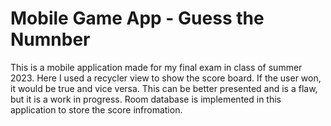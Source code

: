 # Mobile Game App - Guess the Numnber

This is a mobile application made for my final exam in class of summer 2023. 
Here I used a recycler view to show the score board. If the user won, it would be true and vice versa.
This can be better presented and is a flaw, but it is a work in progress.
Room database is implemented in this application to store the score infromation. 
